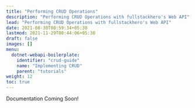 ```yaml
---
title: "Performing CRUD Operations"
description: "Performing CRUD Operations with fullstackhero's Web API"
lead: "Performing CRUD Operations with fullstackhero's Web API"
date: 2021-08-30T00:59:34+05:30
lastmod: 2021-11-29T00:44:06+05:30
draft: false
images: []
menu:
  dotnet-webapi-boilerplate:
    identifier: "crud-guide"
    name: "Implementing CRUD"
    parent: "tutorials"
weight: 12
toc: true
---
```


Documentation Coming Soon!
